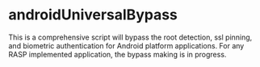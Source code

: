 # androidUniversalBypass

This is a comprehensive script will bypass the root detection, ssl pinning, and biometric authentication for Android platform applications.
For any RASP implemented application, the bypass making is in progress.
